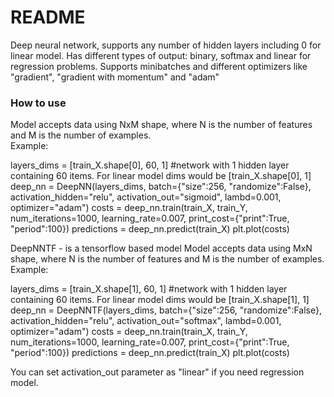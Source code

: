 # README #

Deep neural network, supports any number of hidden layers including 0 for linear model.
Has different types of output: binary, softmax and linear for regression problems.
Supports minibatches and different optimizers like "gradient", "gradient with momentum" and "adam"

### How to use ###
Model accepts data using NxM shape, where N is the number of features and M is the number of examples.  
Example:  
  
layers_dims = [train_X.shape[0], 60, 1]  #network with 1 hidden layer containing 60 items. For linear model dims would be [train_X.shape[0], 1]
deep_nn = DeepNN(layers_dims, batch={"size":256, "randomize":False}, activation_hidden="relu", activation_out="sigmoid", lambd=0.001, optimizer="adam")
costs = deep_nn.train(train_X, train_Y, num_iterations=1000, learning_rate=0.007, print_cost={"print":True, "period":100})
predictions = deep_nn.predict(train_X)
plt.plot(costs)

DeepNNTF - is a tensorflow based model
Model accepts data using MxN shape, where N is the number of features and M is the number of examples.
Example:

layers_dims = [train_X.shape[1], 60, 1]  #network with 1 hidden layer containing 60 items. For linear model dims would be [train_X.shape[1], 1]
deep_nn = DeepNNTF(layers_dims, batch={"size":256, "randomize":False}, activation_hidden="relu", activation_out="softmax", lambd=0.001, optimizer="adam")
costs = deep_nn.train(train_X, train_Y, num_iterations=1000, learning_rate=0.007, print_cost={"print":True, "period":100})
predictions = deep_nn.predict(train_X)
plt.plot(costs)

You can set activation_out parameter as "linear" if you need regression model.

